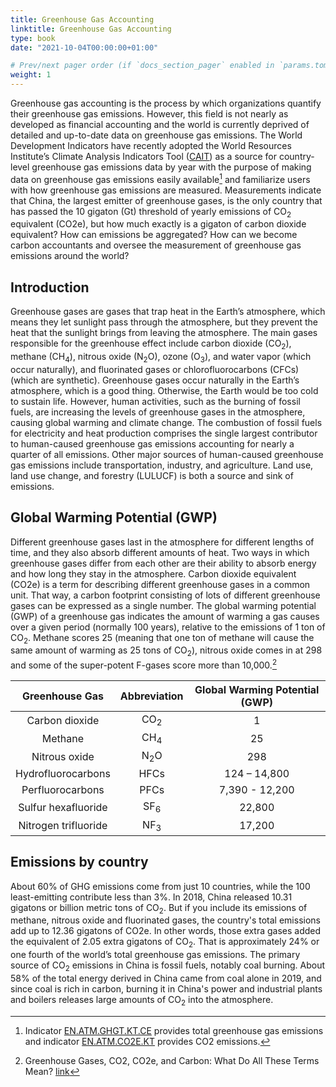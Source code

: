 ```yaml
---
title: Greenhouse Gas Accounting
linktitle: Greenhouse Gas Accounting
type: book
date: "2021-10-04T00:00:00+01:00"

# Prev/next pager order (if `docs_section_pager` enabled in `params.toml`)
weight: 1
---
```


Greenhouse gas accounting is the process by which organizations quantify their greenhouse gas emissions. However, this field is not nearly as developed as financial accounting and the world is currently deprived of detailed and up-to-date data on greenhouse gas emissions. The World Development Indicators have recently adopted the World Resources Institute’s Climate Analysis Indicators Tool ([CAIT](https://www.climatewatchdata.org/ghg-emissions)) as a source for country-level greenhouse gas emissions data by year with the purpose of making data on greenhouse gas emissions easily available[^1] and familiarize users with how greenhouse gas emissions are measured. Measurements indicate that China, the largest emitter of greenhouse gases, is the only country that has passed the 10 gigaton (Gt) threshold of yearly emissions of CO<sub>2</sub> equivalent (CO2e), but how much exactly is a gigaton of carbon dioxide equivalent? How can emissions be aggregated? How can we become carbon accountants and oversee the measurement of greenhouse gas emissions around the world?

[^1]: Indicator [EN.ATM.GHGT.KT.CE](https://data.worldbank.org/indicator/EN.ATM.GHGT.KT.CE?end=2018&start=1990) provides total greenhouse gas emissions and indicator [EN.ATM.CO2E.KT](https://data.worldbank.org/indicator/EN.ATM.CO2E.KT?end=2018&start=1990) provides CO2 emissions.

<div class="flourish-embed flourish-hierarchy" data-src="visualisation/7431831"><script src="https://public.flourish.studio/resources/embed.js"></script></div>

## Introduction

Greenhouse gases are gases that trap heat in the Earth’s atmosphere, which means they let sunlight pass through the atmosphere, but they prevent the heat that the sunlight brings from leaving the atmosphere. The main gases responsible for the greenhouse effect include carbon dioxide (CO<sub>2</sub>), methane (CH<sub>4</sub>), nitrous oxide (N<sub>2</sub>O), ozone (O<sub>3</sub>), and water vapor (which occur naturally), and fluorinated gases or chlorofluorocarbons (CFCs) (which are synthetic). Greenhouse gases occur naturally in the Earth’s atmosphere, which is a good thing. Otherwise, the Earth would be too cold to sustain life. However, human activities, such as the burning of fossil fuels, are increasing the levels of greenhouse gases in the atmosphere, causing global warming and climate change. The combustion of fossil fuels for electricity and heat production comprises the single largest contributor to human-caused greenhouse gas emissions accounting for nearly a quarter of all emissions. Other major sources of human-caused greenhouse gas emissions include transportation, industry, and agriculture. Land use, land use change, and forestry (LULUCF) is both a source and sink of emissions.

<div class="flourish-embed" data-src="story/999382"><script src="https://public.flourish.studio/resources/embed.js"></script></div>

## Global Warming Potential (GWP)

Different greenhouse gases last in the atmosphere for different lengths of time, and they also absorb different amounts of heat. Two ways in which greenhouse gases differ from each other are their ability to absorb energy and how long they stay in the atmosphere. Carbon dioxide equivalent (CO2e) is a term for describing different greenhouse gases in a common unit. That way, a carbon footprint consisting of lots of different greenhouse gases can be expressed as a single number. The global warming potential (GWP) of a greenhouse gas indicates the amount of warming a gas causes over a given period (normally 100 years), relative to the emissions of 1 ton of CO<sub>2</sub>. Methane scores 25 (meaning that one ton of methane will cause the same amount of warming as 25 tons of CO<sub>2</sub>), nitrous oxide comes in at 298 and some of the super-potent F-gases score more than 10,000.[^2]

[^2]: Greenhouse Gases, CO2, CO2e, and Carbon: What Do All These Terms Mean? [link](https://ecometrica.com/assets/GHGs-CO2-CO2e-and-Carbon-What-Do-These-Mean-v2.1.pdf)

|    Greenhouse Gas    	| Abbreviation 	| Global Warming Potential (GWP) 	|
|:--------------------:	|:------------:	|:------------------------------:	|
|    Carbon dioxide    	|      CO<sub>2</sub>     	|                1               	|
|        Methane       	|      CH<sub>4</sub>     	|               25               	|
|     Nitrous oxide    	|     N<sub>2</sub>O     	|               298              	|
|  Hydrofluorocarbons  	|     HFCs     	|          124 – 14,800          	|
|   Perfluorocarbons   	|     PFCs     	|         7,390 - 12,200         	|
|  Sulfur hexafluoride 	|     SF<sub>6</sub>     	|             22,800             	|
| Nitrogen trifluoride 	|      NF<sub>3</sub>     	|             17,200             	|

## Emissions by country

About 60&#37; of GHG emissions come from just 10 countries, while the 100 least-emitting contribute less than 3%. In 2018, China released 10.31 gigatons or billion metric tons of CO<sub>2</sub>. But if you include its emissions of methane, nitrous oxide and fluorinated gases, the country's total emissions add up to 12.36 gigatons of CO2e. In other words, those extra gases added the equivalent of 2.05 extra gigatons of CO<sub>2</sub>. That is approximately 24% or one fourth of the world’s total greenhouse gas emissions. The primary source of CO<sub>2</sub> emissions in China is fossil fuels, notably coal burning. About 58% of the total energy derived in China came from coal alone in 2019, and since coal is rich in carbon, burning it in China's power and industrial plants and boilers releases large amounts of CO<sub>2</sub> into the atmosphere.

<div class="flourish-embed" data-src="story/998814"><script src="https://public.flourish.studio/resources/embed.js"></script></div>